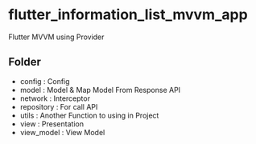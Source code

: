 # flutter_information_list_mvvm_app

Flutter MVVM using Provider

## Folder
- config : Config
- model : Model & Map Model From Response API
- network : Interceptor
- repository : For call API
- utils : Another Function to using in Project
- view : Presentation
- view_model : View Model


